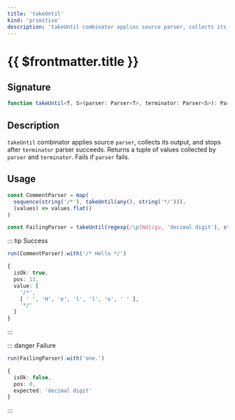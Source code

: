 ```yaml
---
title: 'takeUntil'
kind: 'primitive'
description: 'takeUntil combinator applies source parser, collects its output, and stops after terminator parser succeeds. Returns a tuple of values collected by parser and terminator. Fails if parser fails.'
---
```


# {{ $frontmatter.title }} <Primitive />

## Signature

```ts
function takeUntil<T, S>(parser: Parser<T>, terminator: Parser<S>): Parser<[Array<T>, S]>
```

## Description

`takeUntil` combinator applies source `parser`, collects its output, and stops after `terminator` parser succeeds. Returns a tuple of values collected by `parser` and `terminator`. Fails if `parser` fails.

## Usage

```ts
const CommentParser = map(
  sequence(string('/*'), takeUntil(any(), string('*/'))),
  (values) => values.flat()
)

const FailingParser = takeUntil(regexp(/\p{Nd}/gu, 'decimal digit'), string('.'))
```

::: tip Success
```ts
run(CommentParser).with('/* Hello */')

{
  isOk: true,
  pos: 11,
  value: [
    '/*',
    [ ' ', 'H', 'e', 'l', 'l', 'o', ' ' ],
    '*/'
  ]
}
```
:::

::: danger Failure
```ts
run(FailingParser).with('one.')

{
  isOk: false,
  pos: 0,
  expected: 'decimal digit'
}
```
:::
